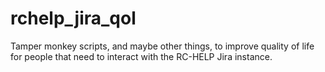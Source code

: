 # rchelp_jira_qol
Tamper monkey scripts, and maybe other things, to improve quality of life for people that need to interact with the RC-HELP Jira instance.
